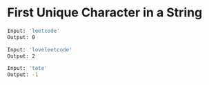 # First Unique Character in a String

```sh
Input: 'leetcode'
Output: 0

Input: 'loveleetcode'
Output: 2

Input: 'tete'
Output: -1
```